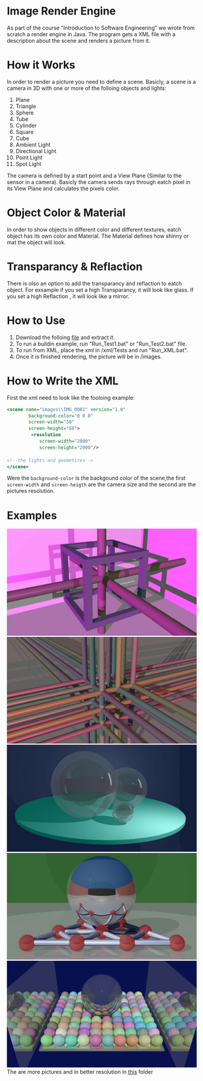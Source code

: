 # Image Render Engine
As part of the course "Introduction to Software Engineering" we wrote from scratch a render engine in Java.
The program gets a XML file with a description about the scene and renders a picture from it.

# How it Works
In order to render a picture you need to define a scene. Basicly, a scene is a camera in 3D with one or more of the folloing objects and lights:
1. Plane
2. Triangle
3. Sphere
4. Tube
5. Cylinder
6. Square
7. Cube
1. Ambient Light
2. Directional Light
3. Point Light
4. Spot Light

The camera is defined by a start point and a View Plane (Similar to the sensor in a camera).
Basicly the camera sends rays through eatch pixel in its View Plane and calculates the pixels color.

# Object Color & Material
In order to show objects in different color and different textures, eatch object has its own color and Material.
The Material defines how shinny or mat the object will look.

# Transparancy & Reflaction
There is olso an option to add the transparancy and reflaction to eatch object. 
For exsample if you set a high Transparancy, it will look like glass. If you set a high Reflaction , it will look like a mirror.

# How to Use
1. Download the folloing <a href="https://github.com/ElishaMayer/Execise_1_5779/raw/master/Run.zip">file<a/> and extract it.
2. To run a buildin example, run "Run_Test1.bat" or "Run_Test2.bat" file.
3. To run from XML, place the xml in /xml/Tests and run "Run_XML.bat".
4. Once it is finished rendering, the picture will be in /images.

# How to Write the XML

First the xml need to look like the fooloing example:
```xml
<scene name="images\\IMG_0001" version="1.0"
        background-color="0 0 0"
        screen-width="50"
        screen-height="50">
		 <resolution
            screen-width="2000"
            screen-height="2000"/>

<!--the lights and geometires-->
</scene>
```
Were the ```background-color``` is the backgound color of the scene,the first ```screen-width``` and ```screen-heigth``` are the camera size and the second are the pictures resolution.

# Examples 
![Alt text](readme/0001.jpg?raw=true "Title")
![Alt text](readme/0002.jpg?raw=true "Title")
![Alt text](readme/0003.jpg?raw=true "Title")
![Alt text](readme/0004.jpg?raw=true "Title")
![Alt text](readme/0005.jpg?raw=true "Title")
The are more pictures and in better resolution in <a href="https://github.com/ElishaMayer/Execise_1_5779/tree/master/images">this<a/> folder




